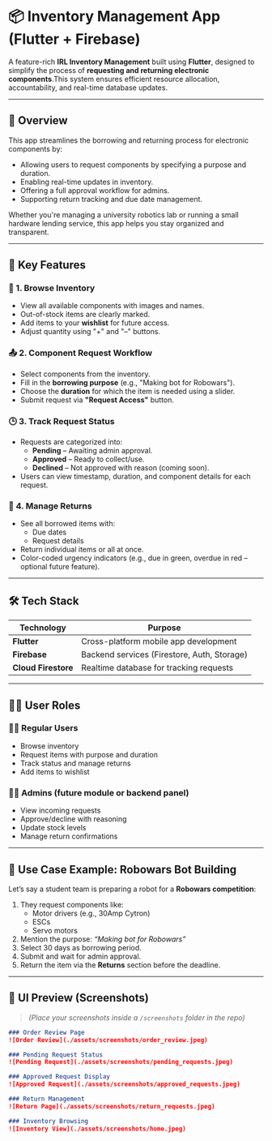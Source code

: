 # 📦 Inventory Management App (Flutter + Firebase)

A feature-rich **IRL Inventory Management** built using **Flutter**, designed to simplify the process of **requesting and returning electronic components**.This system ensures efficient resource allocation, accountability, and real-time database updates.

---

## 🚀 Overview

This app streamlines the borrowing and returning process for electronic components by:
- Allowing users to request components by specifying a purpose and duration.
- Enabling real-time updates in inventory.
- Offering a full approval workflow for admins.
- Supporting return tracking and due date management.

Whether you're managing a university robotics lab or running a small hardware lending service, this app helps you stay organized and transparent.

---

## 📱 Key Features

### 🔎 1. Browse Inventory
- View all available components with images and names.
- Out-of-stock items are clearly marked.
- Add items to your **wishlist** for future access.
- Adjust quantity using "+" and "–" buttons.

### 📤 2. Component Request Workflow
- Select components from the inventory.
- Fill in the **borrowing purpose** (e.g., "Making bot for Robowars").
- Choose the **duration** for which the item is needed using a slider.
- Submit request via **"Request Access"** button.

### 🕒 3. Track Request Status
- Requests are categorized into:
  - **Pending** – Awaiting admin approval.
  - **Approved** – Ready to collect/use.
  - **Declined** – Not approved with reason (coming soon).
- Users can view timestamp, duration, and component details for each request.

### 🔁 4. Manage Returns
- See all borrowed items with:
  - Due dates
  - Request details
- Return individual items or all at once.
- Color-coded urgency indicators (e.g., due in green, overdue in red – optional future feature).

---

## 🛠️ Tech Stack

| Technology      | Purpose                                  |
|-----------------|-------------------------------------------|
| **Flutter**     | Cross-platform mobile app development     |
| **Firebase**    | Backend services (Firestore, Auth, Storage) |
| **Cloud Firestore** | Realtime database for tracking requests |

---

## 🧑‍💼 User Roles

### 👨‍🔬 Regular Users
- Browse inventory
- Request items with purpose and duration
- Track status and manage returns
- Add items to wishlist

### 👨‍💻 Admins (future module or backend panel)
- View incoming requests
- Approve/decline with reasoning
- Update stock levels
- Manage return confirmations

---

## 🎯 Use Case Example: Robowars Bot Building

Let’s say a student team is preparing a robot for a **Robowars competition**:
1. They request components like:
   - Motor drivers (e.g., 30Amp Cytron)
   - ESCs
   - Servo motors
2. Mention the purpose: *“Making bot for Robowars”*
3. Select 30 days as borrowing period.
4. Submit and wait for admin approval.
5. Return the item via the **Returns** section before the deadline.

---

## 📸 UI Preview (Screenshots)

> *(Place your screenshots inside a `/screenshots` folder in the repo)*

```markdown
### Order Review Page
![Order Review](./assets/screenshots/order_review.jpeg)

### Pending Request Status
![Pending Request](./assets/screenshots/pending_requests.jpeg)

### Approved Request Display
![Approved Request](./assets/screenshots/approved_requests.jpeg)

### Return Management
![Return Page](./assets/screenshots/return_requests.jpeg)

### Inventory Browsing
![Inventory View](./assets/screenshots/home.jpeg)
